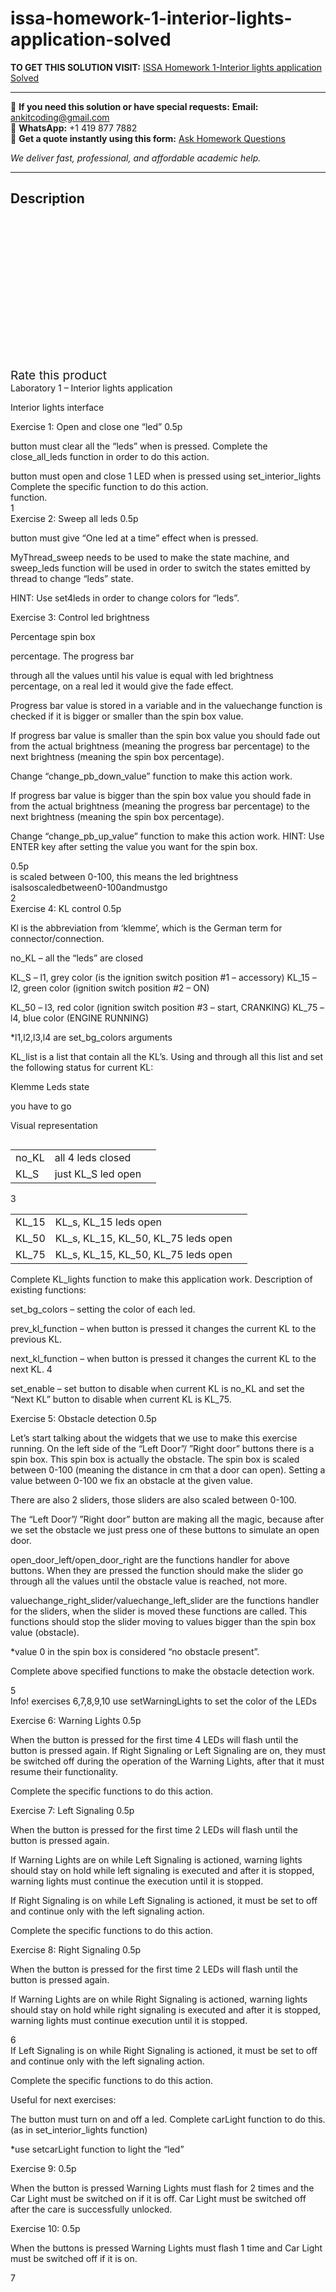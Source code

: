 # issa-homework-1-interior-lights-application-solved
**TO GET THIS SOLUTION VISIT:** [ISSA Homework 1-Interior lights application Solved](https://www.ankitcodinghub.com/product/issa-homework-1-interior-lights-application-solved/)


---

📩 **If you need this solution or have special requests:** **Email:** ankitcoding@gmail.com  
📱 **WhatsApp:** +1 419 877 7882  
📄 **Get a quote instantly using this form:** [Ask Homework Questions](https://www.ankitcodinghub.com/services/ask-homework-questions/)

*We deliver fast, professional, and affordable academic help.*

---

<h2>Description</h2>



<div class="kk-star-ratings kksr-auto kksr-align-center kksr-valign-top" data-payload="{&quot;align&quot;:&quot;center&quot;,&quot;id&quot;:&quot;95045&quot;,&quot;slug&quot;:&quot;default&quot;,&quot;valign&quot;:&quot;top&quot;,&quot;ignore&quot;:&quot;&quot;,&quot;reference&quot;:&quot;auto&quot;,&quot;class&quot;:&quot;&quot;,&quot;count&quot;:&quot;0&quot;,&quot;legendonly&quot;:&quot;&quot;,&quot;readonly&quot;:&quot;&quot;,&quot;score&quot;:&quot;0&quot;,&quot;starsonly&quot;:&quot;&quot;,&quot;best&quot;:&quot;5&quot;,&quot;gap&quot;:&quot;4&quot;,&quot;greet&quot;:&quot;Rate this product&quot;,&quot;legend&quot;:&quot;0\/5 - (0 votes)&quot;,&quot;size&quot;:&quot;24&quot;,&quot;title&quot;:&quot;ISSA Homework 1-Interior lights application Solved&quot;,&quot;width&quot;:&quot;0&quot;,&quot;_legend&quot;:&quot;{score}\/{best} - ({count} {votes})&quot;,&quot;font_factor&quot;:&quot;1.25&quot;}">

<div class="kksr-stars">

<div class="kksr-stars-inactive">
            <div class="kksr-star" data-star="1" style="padding-right: 4px">


<div class="kksr-icon" style="width: 24px; height: 24px;"></div>
        </div>
            <div class="kksr-star" data-star="2" style="padding-right: 4px">


<div class="kksr-icon" style="width: 24px; height: 24px;"></div>
        </div>
            <div class="kksr-star" data-star="3" style="padding-right: 4px">


<div class="kksr-icon" style="width: 24px; height: 24px;"></div>
        </div>
            <div class="kksr-star" data-star="4" style="padding-right: 4px">


<div class="kksr-icon" style="width: 24px; height: 24px;"></div>
        </div>
            <div class="kksr-star" data-star="5" style="padding-right: 4px">


<div class="kksr-icon" style="width: 24px; height: 24px;"></div>
        </div>
    </div>

<div class="kksr-stars-active" style="width: 0px;">
            <div class="kksr-star" style="padding-right: 4px">


<div class="kksr-icon" style="width: 24px; height: 24px;"></div>
        </div>
            <div class="kksr-star" style="padding-right: 4px">


<div class="kksr-icon" style="width: 24px; height: 24px;"></div>
        </div>
            <div class="kksr-star" style="padding-right: 4px">


<div class="kksr-icon" style="width: 24px; height: 24px;"></div>
        </div>
            <div class="kksr-star" style="padding-right: 4px">


<div class="kksr-icon" style="width: 24px; height: 24px;"></div>
        </div>
            <div class="kksr-star" style="padding-right: 4px">


<div class="kksr-icon" style="width: 24px; height: 24px;"></div>
        </div>
    </div>
</div>


<div class="kksr-legend" style="font-size: 19.2px;">
            <span class="kksr-muted">Rate this product</span>
    </div>
    </div>
<div class="page" title="Page 1">
<div class="layoutArea">
<div class="column">
Laboratory 1 – Interior lights application

Interior lights interface

Exercise 1: Open and close one “led” 0.5p

button must clear all the “leds” when is pressed. Complete the close_all_leds function in order to do this action.

</div>
</div>
<div class="layoutArea">
<div class="column">
button must open and close 1 LED when is pressed using set_interior_lights Complete the specific function to do this action.

</div>
</div>
<div class="layoutArea">
<div class="column">
function.

</div>
</div>
<div class="layoutArea">
<div class="column">
1

</div>
</div>
</div>
<div class="page" title="Page 2">
<div class="layoutArea">
<div class="column">
Exercise 2: Sweep all leds 0.5p

button must give “One led at a time” effect when is pressed.

MyThread_sweep needs to be used to make the state machine, and sweep_leds function will be used in order to switch the states emitted by thread to change “leds” state.

</div>
</div>
<div class="layoutArea">
<div class="column">
HINT: Use set4leds in order to change colors for “leds”.

Exercise 3: Control led brightness

Percentage spin box

percentage. The progress bar

through all the values until his value is equal with led brightness percentage, on a real led it would give the fade effect.

Progress bar value is stored in a variable and in the valuechange function is checked if it is bigger or smaller than the spin box value.

If progress bar value is smaller than the spin box value you should fade out from the actual brightness (meaning the progress bar percentage) to the next brightness (meaning the spin box percentage).

Change “change_pb_down_value” function to make this action work.

If progress bar value is bigger than the spin box value you should fade in from the actual brightness (meaning the progress bar percentage) to the next brightness (meaning the spin box percentage).

Change “change_pb_up_value” function to make this action work. HINT: Use ENTER key after setting the value you want for the spin box.

</div>
</div>
<div class="layoutArea">
<div class="column">
0.5p

</div>
</div>
<div class="layoutArea">
<div class="column">
is scaled between 0-100, this means the led brightness isalsoscaledbetween0-100andmustgo

</div>
</div>
<div class="layoutArea">
<div class="column">
2

</div>
</div>
</div>
<div class="page" title="Page 3">
<div class="layoutArea">
<div class="column">
Exercise 4: KL control 0.5p

Kl is the abbreviation from ‘klemme’, which is the German term for connector/connection.

</div>
</div>
<div class="layoutArea">
<div class="column">
no_KL – all the “leds” are closed

KL_S – l1, grey color (is the ignition switch position #1 – accessory) KL_15 – l2, green color (ignition switch position #2 – ON)

KL_50 – l3, red color (ignition switch position #3 – start, CRANKING) KL_75 – l4, blue color (ENGINE RUNNING)

*l1,l2,l3,l4 are set_bg_colors arguments

KL_list is a list that contain all the KL’s. Using and through all this list and set the following status for current KL:

Klemme Leds state

</div>
<div class="column">
you have to go

Visual representation

</div>
</div>
<table>
<tbody>
<tr>
<td>
<div class="layoutArea">
<div class="column">
no_KL

</div>
</div>
</td>
<td>
<div class="layoutArea">
<div class="column">
all 4 leds closed

</div>
</div>
</td>
<td></td>
</tr>
<tr>
<td>
<div class="layoutArea">
<div class="column">
KL_S

</div>
</div>
</td>
<td>
<div class="layoutArea">
<div class="column">
just KL_S led open

</div>
</div>
</td>
<td></td>
</tr>
</tbody>
</table>
<div class="layoutArea">
<div class="column">
3

</div>
</div>
</div>
<div class="page" title="Page 4">
<table>
<tbody>
<tr>
<td>
<div class="layoutArea">
<div class="column">
KL_15

</div>
</div>
</td>
<td>
<div class="layoutArea">
<div class="column">
KL_s, KL_15 leds open

</div>
</div>
</td>
<td></td>
</tr>
<tr>
<td>
<div class="layoutArea">
<div class="column">
KL_50

</div>
</div>
</td>
<td>
<div class="layoutArea">
<div class="column">
KL_s, KL_15, KL_50, KL_75 leds open

</div>
</div>
</td>
<td></td>
</tr>
<tr>
<td>
<div class="layoutArea">
<div class="column">
KL_75

</div>
</div>
</td>
<td>
<div class="layoutArea">
<div class="column">
KL_s, KL_15, KL_50, KL_75 leds open

</div>
</div>
</td>
<td></td>
</tr>
</tbody>
</table>
<div class="layoutArea">
<div class="column">
Complete KL_lights function to make this application work. Description of existing functions:

set_bg_colors – setting the color of each led.

prev_kl_function – when button is pressed it changes the current KL to the previous KL.

next_kl_function – when button is pressed it changes the current KL to the next KL. 4

</div>
</div>
</div>
<div class="page" title="Page 5">
<div class="layoutArea">
<div class="column">
set_enable – set button to disable when current KL is no_KL and set the “Next KL” button to disable when current KL is KL_75.

Exercise 5: Obstacle detection 0.5p

Let’s start talking about the widgets that we use to make this exercise running. On the left side of the “Left Door”/ ”Right door” buttons there is a spin box. This spin box is actually the obstacle. The spin box is scaled between 0-100 (meaning the distance in cm that a door can open). Setting a value between 0-100 we fix an obstacle at the given value.

There are also 2 sliders, those sliders are also scaled between 0-100.

The “Left Door”/ ”Right door” button are making all the magic, because after we set the obstacle we just press one of these buttons to simulate an open door.

open_door_left/open_door_right are the functions handler for above buttons. When they are pressed the function should make the slider go through all the values until the obstacle value is reached, not more.

valuechange_right_slider/valuechange_left_slider are the functions handler for the sliders, when the slider is moved these functions are called. This functions should stop the slider moving to values bigger than the spin box value (obstacle).

*value 0 in the spin box is considered “no obstacle present”.

Complete above specified functions to make the obstacle detection work.

</div>
</div>
<div class="layoutArea">
<div class="column">
5

</div>
</div>
</div>
<div class="page" title="Page 6">
<div class="layoutArea">
<div class="column">
Info! exercises 6,7,8,9,10 use setWarningLights to set the color of the LEDs

Exercise 6: Warning Lights 0.5p

When the button is pressed for the first time 4 LEDs will flash until the button is pressed again. If Right Signaling or Left Signaling are on, they must be switched off during the operation of the Warning Lights, after that it must resume their functionality.

Complete the specific functions to do this action.

Exercise 7: Left Signaling 0.5p

When the button is pressed for the first time 2 LEDs will flash until the button is pressed again.

If Warning Lights are on while Left Signaling is actioned, warning lights should stay on hold while left signaling is executed and after it is stopped, warning lights must continue the execution until it is stopped.

If Right Signaling is on while Left Signaling is actioned, it must be set to off and continue only with the left signaling action.

Complete the specific functions to do this action.

Exercise 8: Right Signaling 0.5p

When the button is pressed for the first time 2 LEDs will flash until the button is pressed again.

If Warning Lights are on while Right Signaling is actioned, warning lights should stay on hold while right signaling is executed and after it is stopped, warning lights must continue execution until it is stopped.

</div>
</div>
<div class="layoutArea">
<div class="column">
6

</div>
</div>
</div>
<div class="page" title="Page 7">
<div class="layoutArea">
<div class="column">
If Left Signaling is on while Right Signaling is actioned, it must be set to off and continue only with the left signaling action.

Complete the specific functions to do this action.

Useful for next exercises:

The button must turn on and off a led. Complete carLight function to do this. (as in set_interior_lights function)

*use setcarLight function to light the “led”

Exercise 9: 0.5p

When the button is pressed Warning Lights must flash for 2 times and the Car Light must be switched on if it is off. Car Light must be switched off after the care is successfully unlocked.

Exercise 10: 0.5p

When the buttons is pressed Warning Lights must flash 1 time and Car Light must be switched off if it is on.

</div>
</div>
<div class="layoutArea">
<div class="column">
7

</div>
</div>
</div>

